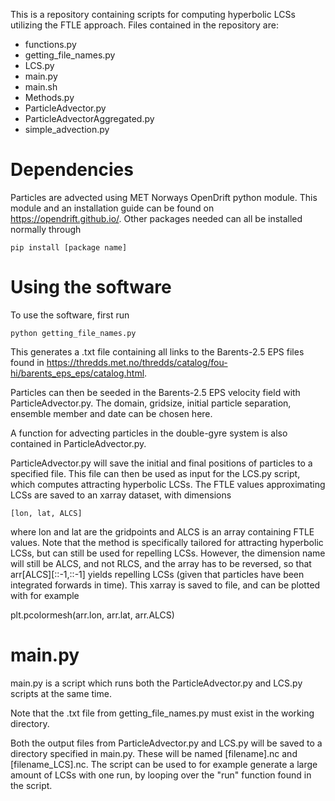 This is a repository containing scripts for computing hyperbolic LCSs utilizing the FTLE approach. 
Files contained in the repository are:
* functions.py
* getting_file_names.py
* LCS.py
* main.py
* main.sh
* Methods.py
* ParticleAdvector.py
* ParticleAdvectorAggregated.py
* simple_advection.py

# Dependencies

Particles are advected using MET Norways OpenDrift python module. This module and an installation guide can be found on https://opendrift.github.io/.
Other packages needed can all be installed normally through 
```
pip install [package name]
```

# Using the software

To use the software, first run 
```
python getting_file_names.py
```
This generates a .txt file containing all links to the Barents-2.5 EPS files found in https://thredds.met.no/thredds/catalog/fou-hi/barents_eps_eps/catalog.html.


Particles can then be seeded in the Barents-2.5 EPS velocity field with ParticleAdvector.py.
The domain, gridsize, initial particle separation, ensemble member and date can be chosen here. 

A function for advecting particles in the double-gyre system is also contained in ParticleAdvector.py.

ParticleAdvector.py will save the initial and final positions of particles to a specified file. This file can then be used as input for the LCS.py script, which computes attracting hyperbolic LCSs. The FTLE values approximating LCSs are saved to an xarray dataset, with dimensions
```
[lon, lat, ALCS]
```
where lon and lat are the gridpoints and ALCS is an array containing FTLE values. Note that the method is specifically tailored for attracting hyperbolic LCSs, but can still be used for repelling LCSs. However, the dimension name will still be ALCS, and not RLCS, and the array has to be reversed, so that arr[ALCS][::-1,::-1] yields repelling LCSs (given that particles have been integrated forwards in time).
This xarray is saved to file, and can be plotted with for example

plt.pcolormesh(arr.lon, arr.lat, arr.ALCS)

# main.py

main.py is a script which runs both the ParticleAdvector.py and LCS.py scripts at the same time. 

Note that the .txt file from getting_file_names.py must exist in the working directory. 

Both the output files from ParticleAdvector.py and LCS.py will be saved to a directory specified in main.py. 
These will be named [filename].nc and [filename_LCS].nc. 
The script can be used to for example generate a large amount of LCSs with one run, by looping over the "run" function found in the script. 
